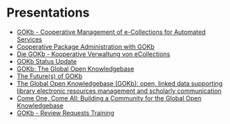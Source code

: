 # Presentations


-   [GOKb - Cooperative Management of e-Collections for Automated
    Services](https://www.elag2019.de/programme.html#_day3_gokb)
-   [Cooperative Package Administration with
    GOKb](https://www.folio-bib.org/wp-content/uploads/2019/04/GOKb_folio_days_2019_ger.pdf)
-   [Die GOKb - Kooperative Verwaltung von
    eCollections](https://opus4.kobv.de/opus4-bib-info/)
-   [GOKb Status Update](http://jorol.de/talks/2018-GOKb-Forum/)
-   [GOKb: The Global Open
    Knowledgebase](http://www.slideshare.net/gokb/gokb-the-global-open-knowledgebase)
-   [The Future(s) of
    GOKb](http://www.slideshare.net/gokb/the-futures-of-gokb)
-   [The Global Open Knowledgebase (GOKb): open, linked data supporting
    library electronic resources management and scholarly
    communication](http://www.slideshare.net/gokb/150331-uksg-antelmanwilson)
-   [Come One, Come All: Building a Community for the Global Open
    Knowledgebase](http://www.slideshare.net/gokb/20150223-erl15-wilsonbuildingcommunity)
-   [GOKb - Review Requests Training](assets/GOKb-Review-Requests-Training.pdf)
